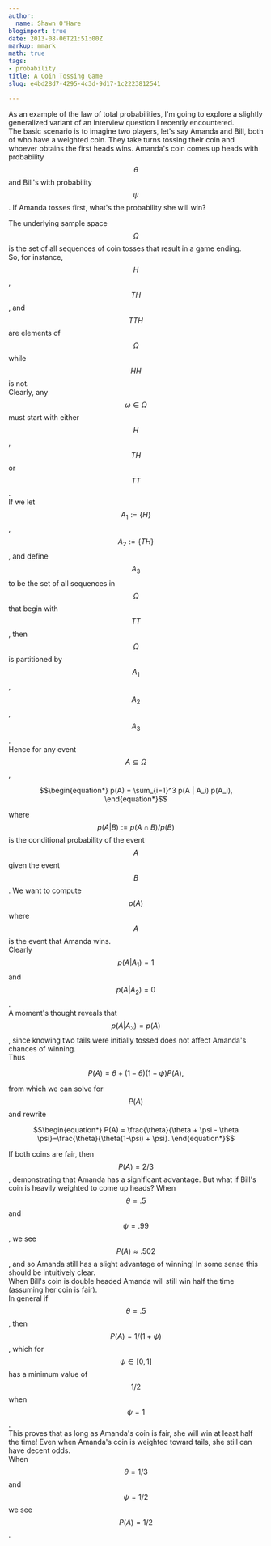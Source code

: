 ```yaml
---
author:
  name: Shawn O'Hare
blogimport: true
date: 2013-08-06T21:51:00Z
markup: mmark
math: true
tags:
- probability
title: A Coin Tossing Game
slug: e4bd28d7-4295-4c3d-9d17-1c2223812541

---
```


As an example of the law of total probabilities, I'm going to explore a slightly generalized variant of an interview question I recently encountered.  
The basic scenario is to imagine two players, let's say Amanda and Bill, both of who have a weighted coin. They take turns tossing their coin and whoever obtains the first heads wins. 
Amanda's coin comes up heads with probability $$\theta$$ and Bill's with probability $$\psi$$. 
If Amanda tosses first, what's the probability she will win? 

<!--more-->



The underlying sample space $$\Omega$$ is the set of all sequences of coin tosses that result in a game ending.  
So, for instance, $$H$$, $$TH$$, and $$TTH$$ are elements of $$\Omega$$ while $$HH$$ is not.  
Clearly, any $$\omega \in \Omega$$ must start with either $$H$$, $$TH$$ or $$TT$$.  
If we let $$A_1:=\{ H\}$$, $$A_2:=\{ TH \}$$, and define $$A_3$$ to be the set of all sequences in $$\Omega$$ that begin with $$TT$$, then $$\Omega$$ is partitioned by $$A_1$$, $$A_2$$, $$A_3$$.  
Hence for any event $$A \subseteq \Omega$$, 

$$\begin{equation*}
  p(A) = \sum_{i=1}^3 p(A | A_i) p(A_i), 
\end{equation*}$$

 where $$p(A|B):=p(A \cap B)/p(B)$$ is the conditional probability of the event $$A$$ given the event $$B$$. We want to compute $$p(A)$$ where $$A$$ is the event that Amanda wins.  
Clearly $$p(A | A_1)=1$$ and $$p(A | A_2)=0$$.  
A moment's thought reveals that $$p(A | A_3)=p(A)$$, since knowing two tails were initially tossed does not  affect Amanda's chances of winning.  
Thus 

$$\begin{equation*}
  P(A) = \theta + (1-\theta)(1-\psi) P(A), 
\end{equation*}$$

 from which we can solve for $$P(A)$$ and rewrite 

$$\begin{equation*}
  P(A) = \frac{\theta}{\theta + \psi - \theta \psi}=\frac{\theta}{\theta(1-\psi) + \psi}. 
\end{equation*}$$

 
If both coins are fair, then $$P(A) = 2/3$$, demonstrating that Amanda has a significant advantage. But what if Bill's coin is heavily weighted to come up heads?  When $$\theta = .5$$ and $$\psi=.99$$,  we see $$P(A) \approx .502$$, and so Amanda still has a slight advantage of winning!  In some sense this should be intuitively clear.  
When Bill's coin is double headed Amanda will still win half the time (assuming her coin is fair).  
In general if $$\theta = .5$$, then $$P(A)=1/(1+\psi)$$, which for $$\psi \in [0,1]$$ has a minimum value of $$1/2$$ when $$\psi=1$$.  
This proves that as long as Amanda's coin is fair, she will win at least half the time! Even when Amanda's coin is weighted toward tails, she still can have decent odds.  
When $$\theta = 1/3$$ and $$\psi=1/2$$ we see $$P(A)=1/2$$. 
